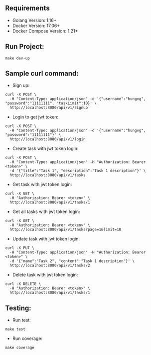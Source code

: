 ## Requirements

- Golang Version: 1.16+
- Docker Version: 17.06+
- Docker Compose Version: 1.21+

## Run Project:

```shell
make dev-up
```

## Sample curl command:

- Sign up:

```shell
curl -X POST \
  -H "Content-Type: application/json" -d '{"username":"hungvg", "password":"11111111", "taskLimit":10}' \
  http://localhost:8080/api/v1/signup
```

- Login to get jwt token:

```shell
curl -X POST \
  -H "Content-Type: application/json" -d '{"username":"hungvg", "password":"11111111"}' \
  http://localhost:8080/api/v1/login
```

- Create task with jwt token login:

```shell
curl -X POST \
  -H "Content-Type: application/json" -H "Authorization: Bearer <token>" \
  -d '{"title":"Task 1", "description":"Task 1 description"}' \
  http://localhost:8080/api/v1/tasks
```

- Get task with jwt token login:

```shell
curl -X GET \
  -H "Authorization: Bearer <token>" \
  http://localhost:8080/api/v1/tasks/1
```

- Get all tasks with jwt token login:

```shell
curl -X GET \
  -H "Authorization: Bearer <token>" \
  http://localhost:8080/api/v1/tasks?page=1&limit=10
```

- Update task with jwt token login:

```shell
curl -X PUT \
  -H "Content-Type: application/json" -H "Authorization: Bearer <token>" \
  -d '{"name":"Task 2", "content":"Task 1 description"}' \
  http://localhost:8080/api/v1/tasks/2
```

- Delete task with jwt token login:

```shell
curl -X DELETE \
  -H "Authorization: Bearer <token>" \
  http://localhost:8080/api/v1/tasks/1
```

## Testing:

- Run test:

```shell
make test
```

- Run coverage:

```shell
make coverage
```